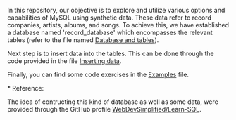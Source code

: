 <p>In this repository, our objective is to explore and utilize various options and capabilities of MySQL using synthetic data. 
These data refer to record companies, artists, albums, and songs. To achieve this, we have established a database named 'record_database'
which encompasses the relevant tables (refer to the file named <a href -"https://github.com/VasilisPappas/SQL/blob/main/Database%20and%20tables"> Database and tables</a>).</p>
<p>Next step is to insert data into the tables. This can be done through the code provided in the file <a href -"https://github.com/VasilisPappas/SQL/blob/main/Inserting%20data"> Inserting data</a>.</p>
<p>Finally, you can find some code exercises in the  <a href -"https://github.com/VasilisPappas/SQL/blob/main/Examples.md"> Examples</a> file.</p>

<p></p>
<p>* Reference:</p> 
<p>The idea of contructing this kind of database as well as some data, were provided through the GitHub profile <a href -"https://github.com/WebDevSimplified/Learn-SQL"> WebDevSimplified/Learn-SQL</a>.
</p>
